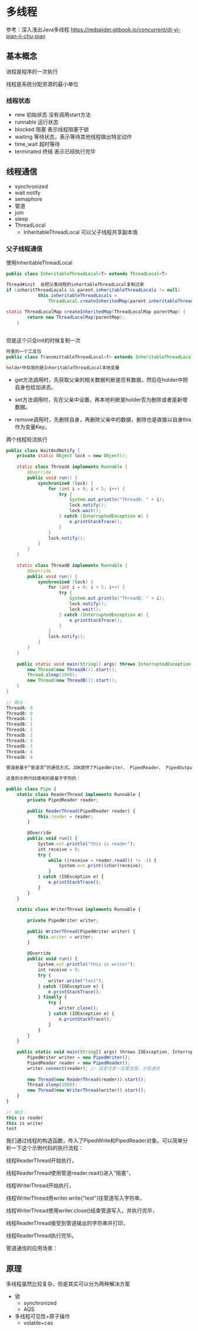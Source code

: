 #   多线程

参考：深入浅出Java多线程    https://redspider.gitbook.io/concurrent/di-yi-pian-ji-chu-pian 

## 基本概念

进程是程序的一次执行

线程是系统分配资源的最小单位

### 线程状态

- new 初始状态 没有调用start方法
- runnable 运行状态
- blocked  阻塞 表示线程阻塞于锁
- waiting  等待状态，表示等待其他线程做出特定动作
-  time_wait  超时等待
- terminated 终结  表示已经执行完毕

## 线程通信

- synchronized
- wait notify
- semaphore
- 管道
- join
- sleep
- ThreadLocal   
  -  InheritableThreadLocal 可以父子线程共享副本值

### 父子线程通信
使用InheritableThreadLocal

```java
public class InheritableThreadLocal<T> extends ThreadLocal<T>

Thread#init  会把父类线程的inhertableThreadLocal复制过来
if (inheritThreadLocals && parent.inheritableThreadLocals != null)
            this.inheritableThreadLocals =
                ThreadLocal.createInheritedMap(parent.inheritableThreadLocals);
                
static ThreadLocalMap createInheritedMap(ThreadLocalMap parentMap) {
        return new ThreadLocalMap(parentMap);
    }
    
```
但是这个只会init的时候复制一次

```java
阿里的一个工具包
public class TransmittableThreadLocal<T> extends InheritableThreadLocal<T> implements TtlCopier<T> {

holder中存放的是InheritableThreadLocal本地变量
```
- get方法调用时，先获取父亲的相关数据判断是否有数据，然后在holder中把自身也给加进去。

- set方法调用时，先在父亲中设置，再本地判断是holder否为删除或者是新增数据。

- remove调用时，先删除自身，再删除父亲中的数据，删除也是直接以自身this作为变量Key。

两个线程轮流执行

```java
public class WaitAndNotify {
    private static Object lock = new Object();
​
    static class ThreadA implements Runnable {
        @Override
        public void run() {
            synchronized (lock) {
                for (int i = 0; i < 5; i++) {
                    try {
                        System.out.println("ThreadA: " + i);
                        lock.notify();
                        lock.wait();
                    } catch (InterruptedException e) {
                        e.printStackTrace();
                    }
                }
                lock.notify();
            }
        }
    }
​
    static class ThreadB implements Runnable {
        @Override
        public void run() {
            synchronized (lock) {
                for (int i = 0; i < 5; i++) {
                    try {
                        System.out.println("ThreadB: " + i);
                        lock.notify();
                        lock.wait();
                    } catch (InterruptedException e) {
                        e.printStackTrace();
                    }
                }
                lock.notify();
            }
        }
    }
​
    public static void main(String[] args) throws InterruptedException {
        new Thread(new ThreadA()).start();
        Thread.sleep(1000);
        new Thread(new ThreadB()).start();
    }
}
​
// 输出：
ThreadA: 0
ThreadB: 0
ThreadA: 1
ThreadB: 1
ThreadA: 2
ThreadB: 2
ThreadA: 3
ThreadB: 3
ThreadA: 4
ThreadB: 4
```

```javascript
管道是基于“管道流”的通信方式。JDK提供了PipedWriter、 PipedReader、 PipedOutputStream、 PipedInputStream。其中，前面两个是基于字符的，后面两个是基于字节流的。

这里的示例代码使用的是基于字符的：

public class Pipe {
    static class ReaderThread implements Runnable {
        private PipedReader reader;
​
        public ReaderThread(PipedReader reader) {
            this.reader = reader;
        }
​
        @Override
        public void run() {
            System.out.println("this is reader");
            int receive = 0;
            try {
                while ((receive = reader.read()) != -1) {
                    System.out.print((char)receive);
                }
            } catch (IOException e) {
                e.printStackTrace();
            }
        }
    }
​
    static class WriterThread implements Runnable {
​
        private PipedWriter writer;
​
        public WriterThread(PipedWriter writer) {
            this.writer = writer;
        }
​
        @Override
        public void run() {
            System.out.println("this is writer");
            int receive = 0;
            try {
                writer.write("test");
            } catch (IOException e) {
                e.printStackTrace();
            } finally {
                try {
                    writer.close();
                } catch (IOException e) {
                    e.printStackTrace();
                }
            }
        }
    }
​
    public static void main(String[] args) throws IOException, InterruptedException {
        PipedWriter writer = new PipedWriter();
        PipedReader reader = new PipedReader();
        writer.connect(reader); // 这里注意一定要连接，才能通信
​
        new Thread(new ReaderThread(reader)).start();
        Thread.sleep(1000);
        new Thread(new WriterThread(writer)).start();
    }
}
​
// 输出：
this is reader
this is writer
test
```

我们通过线程的构造函数，传入了PipedWrite和PipedReader对象。可以简单分析一下这个示例代码的执行流程：

线程ReaderThread开始执行，

线程ReaderThread使用管道reader.read()进入”阻塞“，

线程WriterThread开始执行，

线程WriterThread用writer.write("test")往管道写入字符串，

线程WriterThread使用writer.close()结束管道写入，并执行完毕，

线程ReaderThread接受到管道输出的字符串并打印，

线程ReaderThread执行完毕。

管道通信的应用场景：

## 原理

多线程虽然比较复杂，但是其实可以分为两种解决方案

- 锁
  - synchronized
  - AQS
- 多线程可见性+原子操作
  - volatile+cas